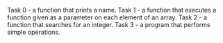 Task 0 - a function that prints a name.
Task 1 - a function that executes a function given as a parameter on each element of an array.
Task 2 - a function that searches for an integer.
Task 3 - a program that performs simple operations.
